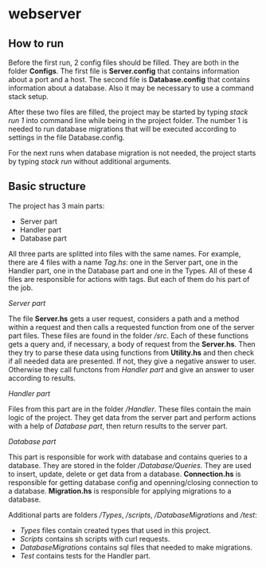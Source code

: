 # webserver

## How to run
Before the first run, 2 config files should be filled. They are both in the folder **Configs**.
The first file is **Server.config** that contains information about a port and a host.
The second file is **Database.config** that contains information about a database.
Also it may be necessary to use a command stack setup.

After these two files are filled, the project may be started by typing *stack run 1* into command line while being in the project folder. The number 1 is needed to run database migrations that will be executed according to settings in the file Database.config.

For the next runs when database migration is not needed, the project starts by typing *stack run* without additional arguments.

## Basic structure 
The project has 3 main parts:
- Server part
- Handler part
- Database part

All three parts are splitted into files with the same names. For example, there are 4 files with a name *Tag.hs*: one in the Server part, one in the Handler part, one in the Database part and one in the Types. All of these 4 files are responsible for actions with tags. But each of them do his part of the job.


*Server part*

The file **Server.hs** gets a user request, considers a path and a method within a request and then calls a requested function from one of the server part files. These files are found in the folder */src*.
Each of these functions gets a query and, if necessary, a body of request from the **Server.hs**. Then they try to parse these data using functions from **Utility.hs** and then check if all needed data are presented. If not, they give a negative answer to user. Otherwise they call functons from *Handler part* and give an answer to user according to results.


*Handler part*

Files from this part are in the folder */Handler*. These files contain the main logic of the project. They get data from the server part and perform actions with a help of *Database part*, then return results to the server part. 


*Database part*

This part is responsible for work with database and contains queries to a database. They are stored in the folder */Database/Queries*. They are used to insert, update, delete or get data from a database.
**Connection.hs** is responsible for getting database config and openning/closing connection to a database.
**Migration.hs** is responsible for applying migrations to a database.


Additional parts are folders */Types*, */scripts*, */DatabaseMigrations* and */test*:
- *Types* files contain created types that used in this project.
- *Scripts* contains sh scripts with curl requests.
- *DatabaseMigrations* contains sql files that needed to make migrations.
- *Test* contains tests for the Handler part.
